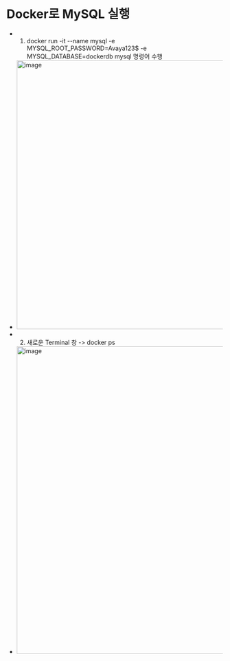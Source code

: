 Docker로 MySQL 실행
===================
* 1) docker run -it --name mysql -e MYSQL_ROOT_PASSWORD=Avaya123$ -e MYSQL_DATABASE=dockerdb mysql 명령어 수행
* <img width="626" alt="image" src="https://user-images.githubusercontent.com/70207093/176130654-3e7b95b8-dc3a-4d7d-8045-9affe3551331.png">

* 2) 새로운 Terminal 창 -> docker ps
* <img width="716" alt="image" src="https://user-images.githubusercontent.com/70207093/176130856-2cce1df2-d1c7-4aff-baf5-0480c3985c81.png">
